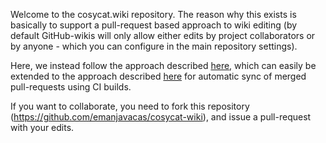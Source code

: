 
Welcome to the cosycat.wiki repository. The reason why this exists is basically
to support a pull-request based approach to wiki editing (by default GitHub-wikis
will only allow either edits by project collaborators or by anyone - which you can
configure in the main repository settings).

Here, we instead follow the approach described [here](https://nerds.inn.org/2014/05/19/applying-git-to-github-wikis/), which can easily be extended to the approach described
[here](http://www.growingwiththeweb.com/2016/07/enabling-pull-requests-on-github-wikis.html) for automatic sync of merged pull-requests using CI builds.

If you want to collaborate, you need to fork this repository (https://github.com/emanjavacas/cosycat-wiki), and issue a pull-request with your edits.
